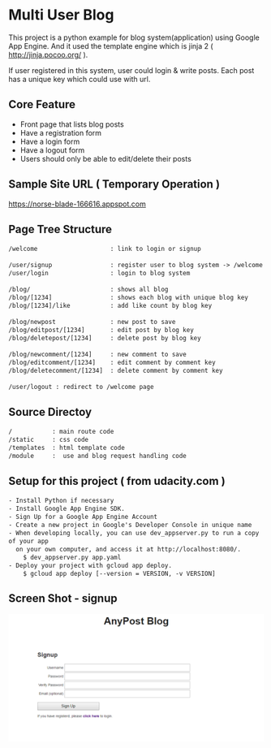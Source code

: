 
# Multi User Blog 

This project is a python example for blog system(application) using Google App Engine.
And it used the template engine which is jinja 2 ( http://jinja.pocoo.org/ ).

If user registered in this system, user could login & write posts.
Each post has a unique key which could use with url.

Core Feature
-------

- Front page that lists blog posts
- Have a registration form
- Have a login form
- Have a logout form
- Users should only be able to edit/delete their posts


Sample Site URL ( Temporary Operation ) 
---------------

https://norse-blade-166616.appspot.com


Page Tree Structure
--------------

    /welcome                    : link to login or signup

    /user/signup                : register user to blog system -> /welcome
    /user/login                 : login to blog system

    /blog/                      : shows all blog
    /blog/[1234]                : shows each blog with unique blog key
    /blog/[1234]/like           : add like count by blog key
    
    /blog/newpost               : new post to save 
    /blog/editpost/[1234]       : edit post by blog key
    /blog/deletepost/[1234]     : delete post by blog key

    /blog/newcomment/[1234]     : new comment to save
    /blog/editcomment/[1234]    : edit comment by comment key
    /blog/deletecomment/[1234]  : delete comment by comment key

    /user/logout : redirect to /welcome page
        
Source Directoy
---------------

    /           : main route code
    /static     : css code
    /templates  : html template code 
    /module     :  use and blog request handling code


Setup for this project ( from udacity.com ) 
-------------------------------------------

    - Install Python if necessary
    - Install Google App Engine SDK.
    - Sign Up for a Google App Engine Account 
    - Create a new project in Google's Developer Console in unique name
    - When developing locally, you can use dev_appserver.py to run a copy of your app 
      on your own computer, and access it at http://localhost:8080/.
        $ dev_appserver.py app.yaml
    - Deploy your project with gcloud app deploy.
        $ gcloud app deploy [--version = VERSION, -v VERSION]

Screen Shot - signup
----------------------

![screenshot](./screenshot_signup.png)

